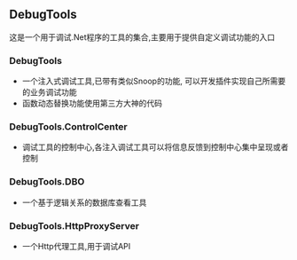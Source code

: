 ## DebugTools
这是一个用于调试.Net程序的工具的集合,主要用于提供自定义调试功能的入口

### DebugTools
+ 一个注入式调试工具,已带有类似Snoop的功能,
  可以开发插件实现自己所需要的业务调试功能 
+ 函数动态替换功能使用第三方大神的代码
### DebugTools.ControlCenter
+ 调试工具的控制中心,各注入调试工具可以将信息反馈到控制中心集中呈现或者控制
### DebugTools.DBO
+ 一个基于逻辑关系的数据库查看工具
### DebugTools.HttpProxyServer
+ 一个Http代理工具,用于调试API